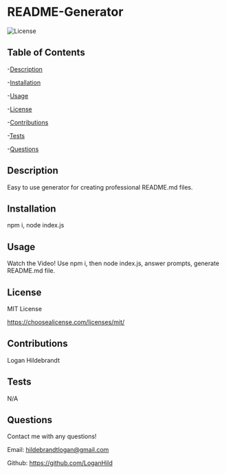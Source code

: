 
  # README-Generator

  ![License](https://img.shields.io/badge/license-MITLicense-success?style=plastic&logo=appveyor)

  ## Table of Contents
  -[Description](#description)

  -[Installation](#installation)

  -[Usage](#usage)

  -[License](#license)

  -[Contributions](#contributions)

  -[Tests](#tests)

  -[Questions](#questions)


  ## Description
  Easy to use generator for creating professional README.md files.

  ## Installation
  npm i, node index.js

  ## Usage
  Watch the Video! Use npm i, then node index.js, answer prompts, generate README.md file.

  ## License
 
  MIT License

  <https://choosealicense.com/licenses/mit/>

  ## Contributions
  Logan Hildebrandt

  ## Tests
  N/A

  ## Questions
  Contact me with any questions!

  Email: <hildebrandtlogan@gmail.com>

  Github: <https://github.com/LoganHild>
